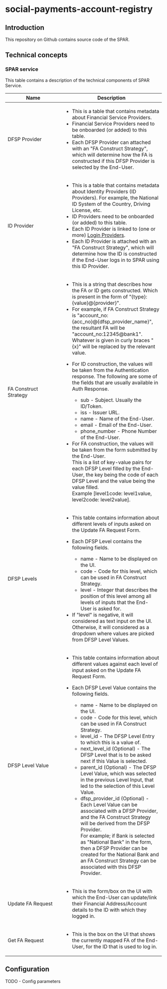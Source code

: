 # social-payments-account-registry

## Introduction

This repository on Github contains source code of the SPAR.

## Technical concepts

### SPAR service

This table contains a description of the technical components of SPAR Service.

<table><thead><tr><th width="164">Name</th><th>Description</th></tr></thead><tbody><tr><td>DFSP Provider</td><td><ul><li>This is a table that contains metadata about Financial Service Providers.</li><li>Financial Service Providers need to be onboarded (or added) to this table. </li><li>Each DFSP Provider can attached with an "FA Construct Strategy", which will determine how the FA is constructed if this DFSP Provider is selected by the End-User.</li></ul></td></tr><tr><td>ID Provider</td><td><ul><li>This is a table that contains metadata about Identity Providers (ID Providers). For example, the National ID System of the Country, Driving License, etc.</li><li>ID Providers need to be onboarded (or added) to this table.</li><li>Each ID Provider is linked to (one or more) <a href="broken-reference">Login Providers</a>.</li><li>Each ID Provider is attached with an "FA Construct Strategy", which will determine how the ID is constructed if the End-User logs in to SPAR using this ID Provider.</li></ul></td></tr><tr><td>FA Construct Strategy</td><td><ul><li>This is a string that describes how the FA or ID gets constructed. Which is present in the form of "{type}:{value}@{provider}".</li><li>For example, if FA Construct Strategy is "account_no:{acc_no}@{dfsp_provider_name}", the resultant FA will be "account_no:12345@bank1". <br>Whatever is given in curly braces "{x}" will be replaced by the relevant value.</li><li><p>For ID construction, the values will be taken from the Authentication response. The following are some of the fields that are usually available in Auth Response.</p><ul><li>sub - Subject. Usually the ID/Token.</li><li>iss - Issuer URL.</li><li>name - Name of the End-User.</li><li>email - Email of the End-User.</li><li>phone_number - Phone Number of the End-User.</li></ul></li><li>For FA construction, the values will be taken from the form submitted by the End-User. <br>This is a list of key-value pairs for each DFSP Level filled by the End-User, the key being the code of each DFSP Level and the value being the value filled.<br>Example [level1code: level1value, level2code: level2value].</li></ul></td></tr><tr><td>DFSP Levels</td><td><ul><li>This table contains information about different levels of inputs asked on the Update FA Request Form.</li><li><p>Each DFSP Level contains the following fields.</p><ul><li>name - Name to be displayed on the UI.</li><li>code - Code for this level, which can be used in FA Construct Strategy.</li><li>level - Integer that describes the position of this level among all levels of inputs that the End-User is asked for.</li></ul></li><li>If "level" is negative, it will considered as text input on the UI. Otherwise, it will considered as a dropdown where values are picked from DFSP Level Values.</li></ul></td></tr><tr><td>DFSP Level Value</td><td><ul><li>This table contains information about different values against each level of input asked on the Update FA Request Form.</li><li><p>Each DFSP Level Value contains the following fields.</p><ul><li>name - Name to be displayed on the UI.</li><li>code - Code for this level, which can be used in FA Construct Strategy.</li><li>level_id - The DFSP Level Entry to which this is a value of.</li><li>next_level_id (Optional) - The DFSP Level that is to be asked next if this Value is selected.</li><li>parent_id (Optional) - The DFSP Level Value, which was selected in the previous Level Input, that led to the selection of this Level Value.</li><li>dfsp_provider_id (Optional) - Each Level Value can be associated with a DFSP Provider, and the FA Construct Strategy will be derived from the DFSP Provider. <br>For example; if Bank is selected as "National Bank" in the form, then a DFSP Provider can be created for the National Bank and an FA Construct Strategy can be associated with this DFSP Provider.</li></ul></li></ul></td></tr><tr><td>Update FA Request</td><td><ul><li>This is the form/box on the UI with which the End-User can update/link their Financial Address/Account details to the ID with which they logged in.</li></ul></td></tr><tr><td>Get FA Request</td><td><ul><li>This is the box on the UI that shows the currently mapped FA of the End-User, for the ID that is used to log in.</li></ul></td></tr></tbody></table>

## Configuration

TODO - Config parameters

